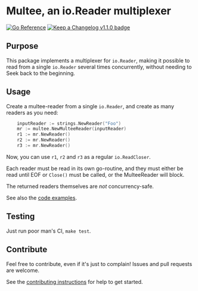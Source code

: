 # Multee, an io.Reader multiplexer

[![Go Reference](https://pkg.go.dev/badge/github.com/ComaVN/multee.svg)](https://pkg.go.dev/github.com/ComaVN/multee)
[![Keep a Changelog v1.1.0 badge][changelog-badge]][changelog]

## Purpose

This package implements a multiplexer for `io.Reader`, making it possible to read from a single `io.Reader` several times concurrently,
without needing to Seek back to the beginning.

## Usage

Create a multee-reader from a single `io.Reader`, and create as many readers as you need:
```go
	inputReader := strings.NewReader("Foo")
	mr := multee.NewMulteeReader(inputReader)
	r1 := mr.NewReader()
	r2 := mr.NewReader()
	r3 := mr.NewReader()
```

Now, you can use `r1`, `r2` and `r3` as a regular `io.ReadCloser`.

Each reader must be read in its own go-routine, and they must either be read until EOF or `Close()` must be called, or the MulteeReader will block.

The returned readers themselves are *not* concurrency-safe.

See also the [code examples][examples].

## Testing

Just run poor man's CI, `make test`.

## Contribute

Feel free to contribute, even if it's just to complain! Issues and pull requests are welcome.

See the [contributing instructions][contributing] for help to get started.


[changelog]: /CHANGELOG.md
[changelog-badge]: https://img.shields.io/badge/changelog-Keep%20a%20Changelog%20v1.1.0-%23E05735
[examples]: /examples
[contributing]: /CONTRIBUTING.md
